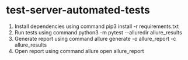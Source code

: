 # test-server-automated-tests


1. Install dependencies using command pip3 install -r requirements.txt
2. Run tests using command python3 -m pytest --alluredir allure_results
3. Generate report using command allure generate -o allure_report -c allure_results
4. Open report using command allure open allure_report

